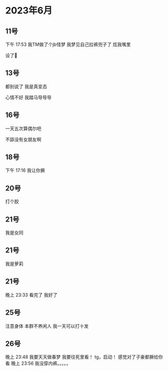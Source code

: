 # 2023年6月

<script setup lang="ts">
import { QTagColors } from 'fake-qq-ui';

</script>

## 11号

<q-window title="我的世界话题群">

<q-tip>下午 17:53</q-tip>
<q-text name="失业CEO" tag="LV100 咸鱼" :tag-color="QTagColors.blue"
avatar="https://q2.qlogo.cn/headimg_dl?dst_uin=2939004685&spec=100" >我TM做了个jb怪梦</q-text>
<q-text name="失业CEO" tag="LV100 咸鱼" :tag-color="QTagColors.blue"
avatar="https://q2.qlogo.cn/headimg_dl?dst_uin=2939004685&spec=100" >我梦见自己拉裤兜子了</q-text>
<q-text name="shion" tag="LV100 猫猫" :tag-color="QTagColors.purple"
avatar="https://q2.qlogo.cn/headimg_dl?dst_uin=488741813&spec=100" >炫我嘴里</q-text>

<q-text name="shion" tag="LV100 猫猫" :tag-color="QTagColors.purple"
avatar="https://q2.qlogo.cn/headimg_dl?dst_uin=488741813&spec=100" >设了🥵</q-text>


</q-window>

## 13号

<q-window title="我的世界话题群">

<q-text name="待业CAO" tag="LV100 华南第一舔狗" :tag-color="QTagColors.purple"
avatar="https://q2.qlogo.cn/headimg_dl?dst_uin=2860986565&spec=100" >都别说了</q-text>
<q-text name="待业CAO" tag="LV100 华南第一舔狗" :tag-color="QTagColors.purple"
avatar="https://q2.qlogo.cn/headimg_dl?dst_uin=2860986565&spec=100" >我是真变态</q-text>

<q-text name="沫乘" tag="LV29 黄金" :tag-color="QTagColors.grey"
avatar="https://q2.qlogo.cn/headimg_dl?dst_uin=3467323129&spec=100" >心情不好</q-text>
<q-text name="沫乘" tag="LV29 黄金" :tag-color="QTagColors.grey"
avatar="https://q2.qlogo.cn/headimg_dl?dst_uin=3467323129&spec=100" >我踏马导导导</q-text>

</q-window>

## 16号

<q-window title="我的世界话题群">

<q-text name="待业CAO" tag="LV100 华南第一舔狗" :tag-color="QTagColors.purple"
avatar="https://q2.qlogo.cn/headimg_dl?dst_uin=2860986565&spec=100" >一天五次算偶尔吧</q-text>

<q-text name="白井 黒子" tag="LV100 夹击妹抖" :tag-color="QTagColors.purple"
avatar="https://q2.qlogo.cn/headimg_dl?dst_uin=1783737017&spec=100" >不舔没有女朋友啊</q-text>

</q-window>

## 18号

<q-window title="Minecraft资源群">

<q-tip>下午 17:16</q-tip>
<q-text name="青山" tag="LV100 咸鱼" :tag-color="QTagColors.purple"
avatar="https://q2.qlogo.cn/headimg_dl?dst_uin=2939004685&spec=100">我让你撅</q-text>

</q-window>

## 20号

<q-window title="我的世界话题群">

<q-text name="。"
avatar="https://q2.qlogo.cn/headimg_dl?dst_uin=2719220585&spec=100" >打个胶</q-text>

</q-window>

## 21号

<q-window title="我的世界话题群">

<q-text name="shion" tag="LV100 猫猫" :tag-color="QTagColors.purple"
avatar="https://q2.qlogo.cn/headimg_dl?dst_uin=488741813&spec=100" >我是女同</q-text>


</q-window>

## 21号

<q-window title="我的世界话题群">

<q-text name="shion" tag="LV100 猫猫" :tag-color="QTagColors.purple"
avatar="https://q2.qlogo.cn/headimg_dl?dst_uin=488741813&spec=100" >我是萝莉</q-text>


</q-window>

## 21号

<q-window title="我的世界话题群">

<q-tip>晚上 23:33</q-tip>
<q-text name="失业COO| 小王八™渣得一" tag="LV100 管理员" :tag-color="QTagColors.blue"
avatar="https://q2.qlogo.cn/headimg_dl?dst_uin=2859772560&spec=100" >看完了</q-text>
<q-text name="失业COO| 小王八™渣得一" tag="LV100 管理员" :tag-color="QTagColors.blue"
avatar="https://q2.qlogo.cn/headimg_dl?dst_uin=2859772560&spec=100" >我好了</q-text>

</q-window>

## 25号

<q-window title="我的世界话题群">

<q-text name="待业CAO" tag="LV100 华南第一舔狗" :tag-color="QTagColors.purple"
avatar="https://q2.qlogo.cn/headimg_dl?dst_uin=2860986565&spec=100" >注意身体</q-text>
<q-text name="待业CAO" tag="LV100 华南第一舔狗" :tag-color="QTagColors.purple"
avatar="https://q2.qlogo.cn/headimg_dl?dst_uin=2860986565&spec=100" >本群不养闲人</q-text>
<q-text name="待业CAO" tag="LV100 华南第一舔狗" :tag-color="QTagColors.purple"
avatar="https://q2.qlogo.cn/headimg_dl?dst_uin=2860986565&spec=100" >我一天可以打十发</q-text>

</q-window>

## 26号

<q-window title="我的世界话题群">

<q-tip>晚上 23:48</q-tip>
<q-text name="Yololhy" tag="LV44 迅猛受受" :tag-color="QTagColors.purple"
avatar="https://q2.qlogo.cn/headimg_dl?dst_uin=3306636756&spec=100" >我要天天做春梦</q-text>
<q-text name="Yololhy" tag="LV44 迅猛受受" :tag-color="QTagColors.purple"
avatar="https://q2.qlogo.cn/headimg_dl?dst_uin=3306636756&spec=100" >我要往死里看！</q-text>
<q-text name="Yololhy" tag="LV44 迅猛受受" :tag-color="QTagColors.purple"
avatar="https://q2.qlogo.cn/headimg_dl?dst_uin=3306636756&spec=100" >tg，启动！</q-text>
<q-text name="待业CAO" tag="LV100 华南第一舔狗" :tag-color="QTagColors.purple"
avatar="https://q2.qlogo.cn/headimg_dl?dst_uin=2860986565&spec=100" >感觉对了子豪都撅给你看</q-text>
<q-tip>晚上 23:56</q-tip>
<q-text name="Sullinana548" tag="LV90 聪明的八公主" :tag-color="QTagColors.purple"
avatar="https://q2.qlogo.cn/headimg_dl?dst_uin=1296556133&spec=100" >我没穿内裤。。。。。</q-text>

</q-window>

